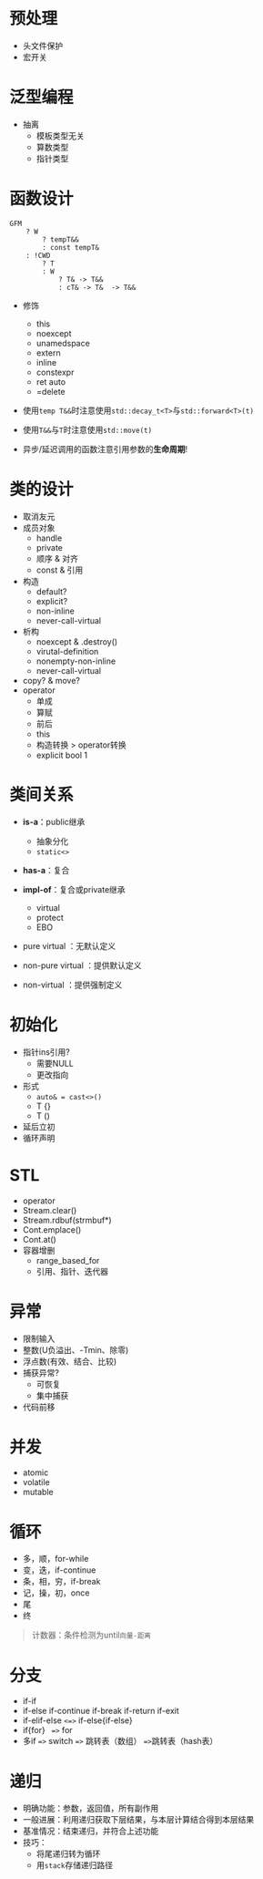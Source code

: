 <!-- entry begin: cpp  预处理 -->
# 预处理
* 头文件保护
* 宏开关
<!-- entry end -->

<!-- entry begin: cpp  泛型 -->
# 泛型编程
* 抽离
    * 模板类型无关
    * 算数类型
    * 指针类型
<!-- entry end -->

<!-- entry begin: cpp  函数 -->
# 函数设计
```
GFM
    ? W
        ? tempT&&
        : const tempT&
    : !CWD
        ? T
        : W
            ? T& -> T&&
            : cT& -> T&  -> T&&
```
* 修饰
    * this
    * noexcept
    * unamedspace
    * extern
    * inline
    * constexpr
    * ret auto
    * =delete

* 使用`temp T&&`时注意使用`std::decay_t<T>`与`std::forward<T>(t)`
* 使用`T&&`与`T`时注意使用`std::move(t)`
* 异步/延迟调用的函数注意引用参数的**生命周期**!
<!-- entry end -->

<!-- entry begin: cpp  类设计 -->
# 类的设计
* 取消友元
* 成员对象
    * handle
    * private
    * 顺序 & 对齐
    * const & 引用
* 构造
    * default?
    * explicit?
    * non-inline
    * never-call-virtual
* 析构
    * noexcept & .destroy()
    * virutal-definition
    * nonempty-non-inline
    * never-call-virtual
* copy? & move?
* operator
    * 单成
    * 算赋
    * 前后
    * this
    * 构造转换 > operator转换
    * explicit bool 1
<!-- entry end -->

<!-- entry begin: cpp 类间关系 -->
# 类间关系
* **is-a**：public继承
    * 抽象分化
    * `static<>`
* **has-a**：复合
* **impl-of**：复合或private继承
    * virtual
    * protect
    * EBO

* pure virtual      ：无默认定义
* non-pure virtual  ：提供默认定义
* non-virtual       ：提供强制定义
<!-- entry end -->

<!-- entry begin: cpp  初始化 -->
# 初始化
* 指针ins引用?
    * 需要NULL
    * 更改指向
* 形式
    * `auto& = cast<>()`
    * T     {}
    * T     ()
* 延后立初
* 循环声明
<!-- entry end -->

<!-- entry begin: cpp  STL -->
# STL
* operator
* Stream.clear()
* Stream.rdbuf(strmbuf*)
* Cont.emplace()
* Cont.at()
* 容器增删
    * range_based_for
    * 引用、指针、迭代器
<!-- entry end -->

<!-- entry begin: cpp  异常 -->
# 异常
* 限制输入
* 整数(U负溢出、-Tmin、除零)
* 浮点数(有效、结合、比较)
* 捕获异常?
    * 可恢复
    * 集中捕获
* 代码前移
<!-- entry end -->

<!-- entry begin: cpp  并发 -->
# 并发
* atomic
* volatile
* mutable
<!-- entry end -->

<!-- entry begin: logic  循环 -->
# 循环
* 多，顺，for-while
* 变，迭，if-continue
* 条，相，穷，if-break
* 记，操，初，once
* 尾
* 终

> 计数器：条件检测为until`向量-距离`
<!-- entry end -->

<!-- entry begin: logic  分支 条件 -->
# 分支
* if-if
* if-else if-continue if-break if-return if-exit
* if-elif-else  `<=>` if-else{if-else}
* if{for}       ` =>` for
* 多if `=>` switch `=>` 跳转表（数组） `=>`跳转表（hash表）
<!-- entry end -->

<!-- entry begin: logic  递归 -->
# 递归
* 明确功能：参数，返回值，所有副作用
* 一般进展：利用递归获取下层结果，与本层计算结合得到本层结果
* 基准情况：结束递归，并符合上述功能
* 技巧：
    * 将尾递归转为循环
    * 用`stack`存储递归路径
<!-- entry end -->
